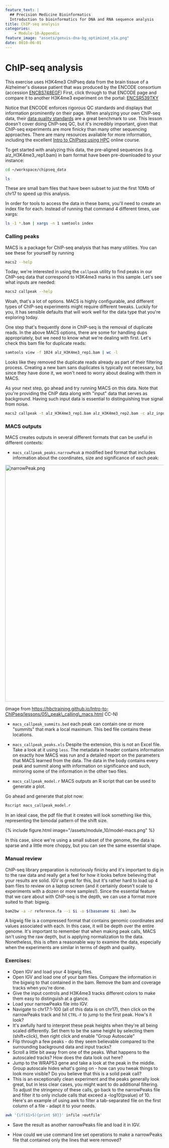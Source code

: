 ```yaml
---
feature_text: |
  ## Precision Medicine Bioinformatics
  Introduction to bioinformatics for DNA and RNA sequence analysis
title: ChIP-seq analysis
categories:
    - Module-10-Appendix
feature_image: "assets/genvis-dna-bg_optimized_v1a.png"
date: 0010-06-01
---
```


# ChIP-seq analysis

This exercise uses H3K4me3 ChIPseq data from the brain tissue of a Alzheimer's disease patient that was produced by the ENCODE consortium (accession [ENCBS748EGF](https://www.encodeproject.org/biosamples/ENCBS748EGF/)) First, click through to that ENCODE page and compare it to another H3K4me3 experiment on the portal: [ENCSR539TKY](https://www.encodeproject.org/experiments/ENCSR539TKY/)

Notice that ENCODE enforces rigorous QC standards and displays that information prominently on their page. When analyzing your own ChIP-seq data, their [data quality standards](https://www.encodeproject.org/chip-seq/histone-encode4/#standards) are a great benchmark to use.  This lesson doesn't cover doing ChIP-seq QC, but it's incredibly important, given that ChIP-seq experiments are more finicky than many other sequencing approaches. There are many resources available for more information, including the excellent [Intro to ChIPseq using HPC](https://hbctraining.github.io/Intro-to-ChIPseq/schedule/2-day.html) online course.

To get started with analyzing this data, the pre-aligned sequences (e.g. alz_H3K4me3_rep1.bam) in bam format have been pre-downloaded to your instance:

```bash
cd ~/workspace/chipseq_data

ls 
```

These are small bam files that have been subset to just the first 10Mb of chr17 to speed up this analysis.

In order for tools to access the data in these bams, you'll need to create an index file for each. Instead of running that command 4 different times, use xargs:

```bash
ls -1 *.bam | xargs -n 1 samtools index
```

### Calling peaks

MACS is a package for ChIP-seq analysis that has many utilities. You can see these for yourself by running

``` bash
macs2 --help
```

Today, we're interested in using the `callpeak` utility to find peaks in our ChIP-seq data that correspond to H3K4me3 marks in this sample. Let's see what inputs are needed:

``` bash
macs2 callpeak --help
```

Woah, that's a lot of options. MACS is highly configurable, and different types of ChIP-seq experiments might require different tweaks.  Luckily for you, it has sensible defaults that will work well for the data type that you're exploring today. 

One step that's frequently done in ChIP-seq is the removal of duplicate reads. In the above MACS options, there are some for handling dups appropriately, but we need to know what we're dealing with first. Let's check this bam file for duplicate reads:

``` bash
samtools view -f 1024 alz_H3K4me3_rep1.bam | wc -l
```

Looks like they removed the duplicate reads already as part of their filtering process. Creating a new bam sans duplicates is typically not necessary, but since they have done it, we won't need to worry about dealing with them in MACS. 

As your next step, go ahead and try running MACS on this data. Note that you're providing the ChIP data along with "input" data that serves as background.  Having such input data is essential to distinguishing true signal from noise.

``` bash
macs2 callpeak -t alz_H3K4me3_rep1.bam alz_H3K4me3_rep2.bam -c alz_input_rep1.bam alz_input_rep2.bam -f BAM --call-summits -p 0.01 -n macs_callpeak
```

### MACS outputs

MACS creates outputs in several different formats that can be useful in different contexts:

- `macs_callpeak_peaks.narrowPeak` a modified bed format that includes information about the coordinates, size and significance of each peak:

<img src="https://hbctraining.github.io/Intro-to-ChIPseq/img/narrowPeak.png?raw=true" alt="narrowPeak.png" width="750" />

(image from https://hbctraining.github.io/Intro-to-ChIPseq/lessons/05\_peak\_calling\_macs.html CC-N)

- `macs_callpeak_summits.bed` each peak can contain one or more "summits" that mark a local maximum. This bed file contains these locations.

- `macs_callpeak_peaks.xls` Despite the extension, this is not an Excel file. Take a look at it using `less`.  The metadata in header contains information on exactly how MACS was run and a detailed report on the parameters that MACS learned from the data. The data in the body contains every peak and summit along  with information on significance and such, mirroring some of the information in the other two files. 

- `macs_callpeak_model.r` MACS outputs an R script that can be used to generate a plot. 

Go ahead and generate that plot now:

``` bash
Rscript macs_callpeak_model.r
```

In an ideal case, the pdf file that it creates will look something like this, representing the bimodal pattern of the shift size.

{% include figure.html image="/assets/module_10/model-macs.png" %}

In this case, since we're using a small subset of the genome, the data is sparse and a little more choppy, but you can see the same essential shape.

### Manual review

ChIP-seq library preparation is notoriously finicky and it's important to dig in to the raw data and really get a feel for how it looks before believing that your results are solid. IGV is great for this, but it's rather hard to load up 4 bam files to review on a laptop screen (and it certainly doesn't scale to experiments with a dozen or more samples!).  Since the essential feature that we care about with ChIP-seq is the depth, we can use a format more suited to that: bigwig. 

```bash
bam2bw -a -r reference.fa --i $i -o $(basename $i .bam).bw
```

A bigwig file is a compressed format that contains genomic coordinates and values associated with each. In this case, it will be depth over the entire genome.  It's important to remember that when making peak calls, MACS isn't using the raw depth, but is applying normalization to the data.  Nonetheless, this is often a reasonable way to examine the data, especially when the experiments are similar in terms of depth and quality.

### Exercises:

- Open IGV and load your 4 bigwig files.
- Open IGV and load one of your bam files. Compare the information in the bigwig to that contained in the bam. Remove the bam and coverage tracks when you're done.
- Give the input controls and H3K4me3 tracks different colors to make them easy to distinguish at a glance. 
- Load your narrowPeaks file into IGV.
- Navigate to chr17:1-100 (all of this data is on chr17), then click on the narrowPeaks track and hit `CTRL-F` to jump to the first peak. How's it look?
- It's awfully hard to interpret these peak heights when they're all being scaled differently.  Set them to be the same height by selecting them (shift+click), then right click and enable "Group Autoscale"
- Flip through a few peaks - do they seem believable compared to the surrounding background data and input tracks?
- Scroll a little bit away from one of the peaks. What happens to the autoscaled tracks?  How does the data look out here?
- Jump to the WRAP53 gene and take a look at the peak in the middle. Group autoscale hides what's going on - how can you tweak things to look more visible? Do you believe that this is a solid peak call?  
- This is an exceptionally clean experiment and the peaks generally look great, but in less clear cases, you might want to do additional filtering.  To adjust the stringency of these calls, go back to the narrowPeaks file and filter it to only include calls that exceed a -log10(pvalue) of 10.  Here's an example of using awk to filter a tab-separated file on the first column of a file - adapt it to your needs.

```bash
awk '{if($1>5){print $0}}' infile >outfile'
```

- Save the result as another narrowPeaks file and load it in IGV. 

- How could we use command line set operations to make a narrowPeaks file that contained only the lines that were removed?
